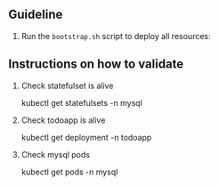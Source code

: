 ## Guideline

1. Run the `bootstrap.sh` script to deploy all resources:

## Instructions on how to validate

1. Check statefulset is alive

   kubectl get statefulsets -n mysql

2. Check todoapp is alive

   kubectl get deployment -n todoapp

3. Check mysql pods

   kubectl get pods -n mysql
